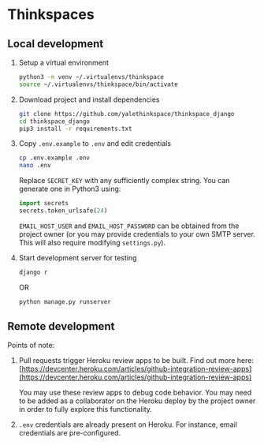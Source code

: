 # Thinkspaces

## Local development

1. Setup a virtual environment

    ```bash
    python3 -m venv ~/.virtualenvs/thinkspace
    source ~/.virtualenvs/thinkspace/bin/activate
    ```

2. Download project and install dependencies

    ```bash
    git clone https://github.com/yalethinkspace/thinkspace_django
    cd thinkspace_django
    pip3 install -r requirements.txt
    ```

3. Copy `.env.example` to `.env` and edit credentials

    ```bash
    cp .env.example .env
    nano .env
    ```

    Replace `SECRET_KEY` with any sufficiently complex string. You can generate one in Python3 using:

    ```python
    import secrets
    secrets.token_urlsafe(24)
    ```

    `EMAIL_HOST_USER` and `EMAIL_HOST_PASSWORD` can be obtained from the project owner (or you may provide credentials to your own SMTP server. This will also require modifying `settings.py`).

4. Start development server for testing

    ```bash
    django r
    ```

    OR

    ```bash
    python manage.py runserver
    ```

## Remote development

Points of note: 

1. Pull requests trigger Heroku review apps to be built. Find out more here: [https://devcenter.heroku.com/articles/github-integration-review-apps](https://devcenter.heroku.com/articles/github-integration-review-apps)

    You may use these review apps to debug code behavior. You may need to be added as a collaborator on the Heroku deploy by the project owner in order to fully explore this functionality.

2. `.env` credentials are already present on Heroku. For instance, email credentials are pre-configured.


